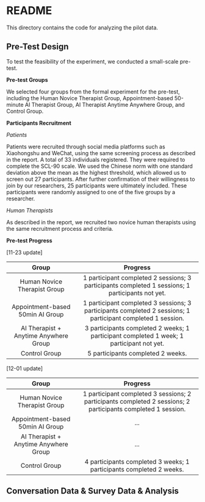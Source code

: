 # README
This directory contains the code for analyzing the pilot data.

## Pre-Test Design
To test the feasibility of the experiment, we conducted a small-scale pre-test.

**Pre-test Groups**

We selected four groups from the formal experiment for the pre-test, including the Human Novice Therapist Group, Appointment-based 50-minute AI Therapist Group, AI Therapist Anytime Anywhere Group, and Control Group.

**Participants Recruitment** 

_Patients_

Patients were recruited through social media platforms such as Xiaohongshu and WeChat, using the same screening process as described in the report. A total of 33 individuals registered. They were required to complete the SCL-90 scale. We used the Chinese norm with one standard deviation above the mean as the highest threshold, which allowed us to screen out 27 participants. After further confirmation of their willingness to join by our researchers, 25 participants were ultimately included. These participants were randomly assigned to one of the five groups by a researcher.

_Human Therapists_

As described in the report, we recruited two novice human therapists using the same recruitment process and criteria.

**Pre-test Progress**

[11-23 update]

|Group|Progress|
|:---:|:---:|
|Human Novice Therapist Group|1 participant completed 2 sessions; 3 participants completed 1 sessions; 1 participants not yet.|
|Appointment-based 50min AI Group|1 participant completed 3 sessions; 3 participants completed 2 sessions; 1 participant completed 1 session.|
|AI Therapist + Anytime Anywhere Group|3 participants completed 2 weeks; 1 participant completed 1 week; 1 participant not yet.|
|Control Group|5 participants completed 2 weeks.|

[12-01 update]

|Group|Progress|
|:---:|:---:|
|Human Novice Therapist Group|1 participant completed 3 sessions; 2 participants completed 2 sessions; 2 participants completed 1 session.|
|Appointment-based 50min AI Group|...|
|AI Therapist + Anytime Anywhere Group|...|
|Control Group|4 participants completed 3 weeks; 1 participants completed 2 weeks.|

## Conversation Data & Survey Data & Analysis







